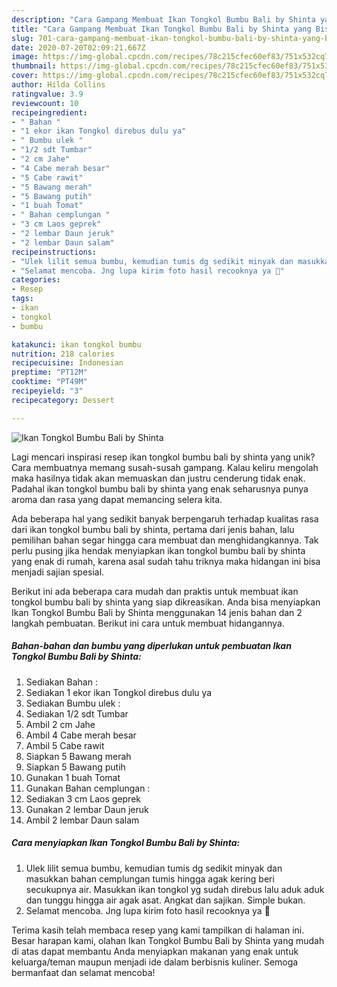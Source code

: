 ```yaml
---
description: "Cara Gampang Membuat Ikan Tongkol Bumbu Bali by Shinta yang Bisa Manjain Lidah"
title: "Cara Gampang Membuat Ikan Tongkol Bumbu Bali by Shinta yang Bisa Manjain Lidah"
slug: 701-cara-gampang-membuat-ikan-tongkol-bumbu-bali-by-shinta-yang-bisa-manjain-lidah
date: 2020-07-20T02:09:21.667Z
image: https://img-global.cpcdn.com/recipes/78c215cfec60ef83/751x532cq70/ikan-tongkol-bumbu-bali-by-shinta-foto-resep-utama.jpg
thumbnail: https://img-global.cpcdn.com/recipes/78c215cfec60ef83/751x532cq70/ikan-tongkol-bumbu-bali-by-shinta-foto-resep-utama.jpg
cover: https://img-global.cpcdn.com/recipes/78c215cfec60ef83/751x532cq70/ikan-tongkol-bumbu-bali-by-shinta-foto-resep-utama.jpg
author: Hilda Collins
ratingvalue: 3.9
reviewcount: 10
recipeingredient:
- " Bahan "
- "1 ekor ikan Tongkol direbus dulu ya"
- " Bumbu ulek "
- "1/2 sdt Tumbar"
- "2 cm Jahe"
- "4 Cabe merah besar"
- "5 Cabe rawit"
- "5 Bawang merah"
- "5 Bawang putih"
- "1 buah Tomat"
- " Bahan cemplungan "
- "3 cm Laos geprek"
- "2 lembar Daun jeruk"
- "2 lembar Daun salam"
recipeinstructions:
- "Ulek lilit semua bumbu, kemudian tumis dg sedikit minyak dan masukkan bahan cemplungan tumis hingga agak kering beri secukupnya air. Masukkan ikan tongkol yg sudah direbus lalu aduk aduk dan tunggu hingga air agak asat. Angkat dan sajikan. Simple bukan."
- "Selamat mencoba. Jng lupa kirim foto hasil recooknya ya 🙏"
categories:
- Resep
tags:
- ikan
- tongkol
- bumbu

katakunci: ikan tongkol bumbu 
nutrition: 218 calories
recipecuisine: Indonesian
preptime: "PT12M"
cooktime: "PT49M"
recipeyield: "3"
recipecategory: Dessert

---
```



![Ikan Tongkol Bumbu Bali by Shinta](https://img-global.cpcdn.com/recipes/78c215cfec60ef83/751x532cq70/ikan-tongkol-bumbu-bali-by-shinta-foto-resep-utama.jpg)

Lagi mencari inspirasi resep ikan tongkol bumbu bali by shinta yang unik? Cara membuatnya memang susah-susah gampang. Kalau keliru mengolah maka hasilnya tidak akan memuaskan dan justru cenderung tidak enak. Padahal ikan tongkol bumbu bali by shinta yang enak seharusnya punya aroma dan rasa yang dapat memancing selera kita.



Ada beberapa hal yang sedikit banyak berpengaruh terhadap kualitas rasa dari ikan tongkol bumbu bali by shinta, pertama dari jenis bahan, lalu pemilihan bahan segar hingga cara membuat dan menghidangkannya. Tak perlu pusing jika hendak menyiapkan ikan tongkol bumbu bali by shinta yang enak di rumah, karena asal sudah tahu triknya maka hidangan ini bisa menjadi sajian spesial.


Berikut ini ada beberapa cara mudah dan praktis untuk membuat ikan tongkol bumbu bali by shinta yang siap dikreasikan. Anda bisa menyiapkan Ikan Tongkol Bumbu Bali by Shinta menggunakan 14 jenis bahan dan 2 langkah pembuatan. Berikut ini cara untuk membuat hidangannya.

<!--inarticleads1-->

##### Bahan-bahan dan bumbu yang diperlukan untuk pembuatan Ikan Tongkol Bumbu Bali by Shinta:

1. Sediakan  Bahan :
1. Sediakan 1 ekor ikan Tongkol direbus dulu ya
1. Sediakan  Bumbu ulek :
1. Sediakan 1/2 sdt Tumbar
1. Ambil 2 cm Jahe
1. Ambil 4 Cabe merah besar
1. Ambil 5 Cabe rawit
1. Siapkan 5 Bawang merah
1. Siapkan 5 Bawang putih
1. Gunakan 1 buah Tomat
1. Gunakan  Bahan cemplungan :
1. Sediakan 3 cm Laos geprek
1. Gunakan 2 lembar Daun jeruk
1. Ambil 2 lembar Daun salam




<!--inarticleads2-->

##### Cara menyiapkan Ikan Tongkol Bumbu Bali by Shinta:

1. Ulek lilit semua bumbu, kemudian tumis dg sedikit minyak dan masukkan bahan cemplungan tumis hingga agak kering beri secukupnya air. Masukkan ikan tongkol yg sudah direbus lalu aduk aduk dan tunggu hingga air agak asat. Angkat dan sajikan. Simple bukan.
1. Selamat mencoba. Jng lupa kirim foto hasil recooknya ya 🙏




Terima kasih telah membaca resep yang kami tampilkan di halaman ini. Besar harapan kami, olahan Ikan Tongkol Bumbu Bali by Shinta yang mudah di atas dapat membantu Anda menyiapkan makanan yang enak untuk keluarga/teman maupun menjadi ide dalam berbisnis kuliner. Semoga bermanfaat dan selamat mencoba!
